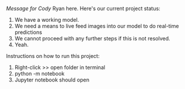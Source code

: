 *Message for Cody*
Ryan here. Here's our current project status:
1. We have a working model.
2. We need a means to live feed images into our model to do real-time predictions
3. We cannot proceed with any further steps if this is not resolved.
4. Yeah.

Instructions on how to run this project:
1. Right-click >> open folder in terminal
2. python -m notebook
3. Jupyter notebook should open
